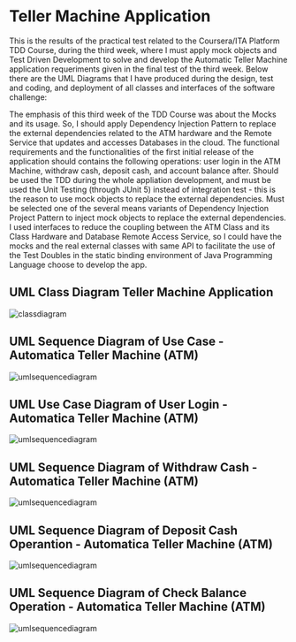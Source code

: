 # Teller Machine Application

This is the results of the practical test related to the Coursera/ITA Platform TDD Course, during the third week, where I must apply mock objects and Test Driven Development to solve and develop the Automatic Teller Machine application requeriments given in the final test of the third week. Below there are the UML Diagrams that I have produced  during the design, test and coding, and deployment of all classes and interfaces of the software challenge:

The emphasis of this third week of the TDD Course was about the Mocks and its usage. So, I should apply Dependency Injection Pattern to replace the external dependencies related to the ATM hardware and the Remote Service that updates and accesses Databases in the cloud. The functional requirements and the functionalities of the first initial release of the application should contains the following operations: user login in the ATM Machine, withdraw cash, deposit cash, and account balance after. Should be used the TDD during the whole appliation development, and must be used the Unit Testing (through JUnit 5) instead of integration test - this is the reason to use mock objects to replace the external dependencies. Must be selected one of the several means variants of Dependency Injection Project Pattern to inject mock objects to replace the external dependencies. I used interfaces to reduce the coupling between the ATM Class and its Class Hardware and Database Remote Access Service, so I could have the mocks and the real external classes with same API to facilitate the use of the Test Doubles in the static binding environment of Java Programming Language choose to develop the app.

## UML Class Diagram Teller Machine Application


![classdiagram](https://github.com/aridiosilva/TDD_ITA/blob/main/UML_ClassDiagram_Software_CaixaEletronico_AridioSilva_23_NOV-2020-Versao4.jpg)


## UML Sequence Diagram of Use Case - Automatica Teller Machine (ATM)


![umlsequencediagram](https://github.com/aridiosilva/TDD_ITA/blob/main/UML_UseCases_Software_CaixaEletronico_AridioSilva_22_NOV-2020-VERSAO2.jpg)

## UML Use Case Diagram of User Login - Automatica Teller Machine (ATM)

![umlsequencediagram](https://github.com/aridiosilva/TDD_ITA/blob/main/UMLDiagramSequence_LOGIN_CXeletronico_AridioSIlva_20NOV2020-VERSAO_3.jpg)

## UML Sequence Diagram of Withdraw Cash - Automatica Teller Machine (ATM)

![umlsequencediagram](https://github.com/aridiosilva/TDD_ITA/blob/main/UMLDiagramSequence_SACAR_CXeletronico_AridioSIlva_21NOV2020-VERSAO_3.jpg)

## UML Sequence Diagram of Deposit Cash Operantion - Automatica Teller Machine (ATM)

![umlsequencediagram](https://github.com/aridiosilva/TDD_ITA/blob/main/UMLDiagramSequence_DEPOSITAR_CXeletronico_AridioSIlva_22NOV2020-VERSAO_1.jpg)

## UML Sequence Diagram of Check Balance Operation - Automatica Teller Machine (ATM)

![umlsequencediagram](https://github.com/aridiosilva/TDD_ITA/blob/main/UMLDiagramSequence_SALDO_CXeletronico_AridioSIlva_22NOV2020-VERSAO_1.jpg)


